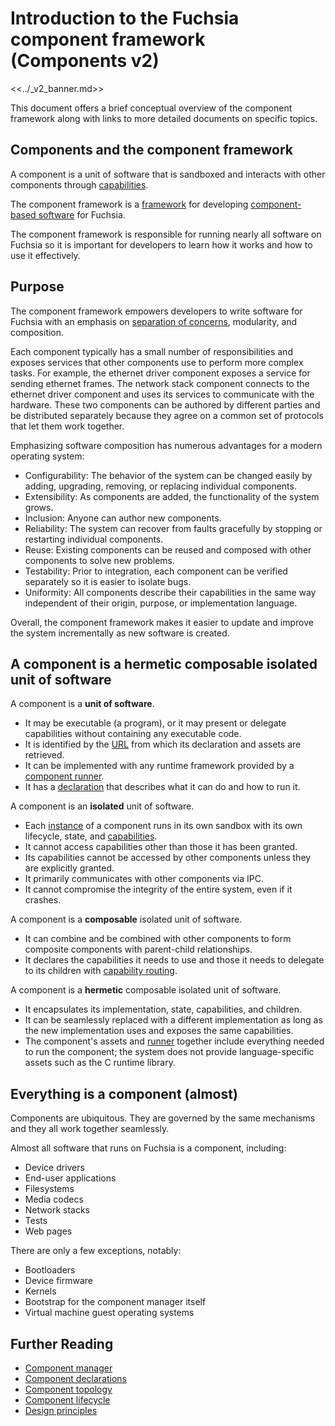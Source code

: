 # Introduction to the Fuchsia component framework (Components v2)

<<../_v2_banner.md>>

This document offers a brief conceptual overview of the component framework
along with links to more detailed documents on specific topics.

## Components and the component framework

A component is a unit of software that is sandboxed and interacts with other
components through [capabilities][glossary-capability].

The component framework is a [framework][wiki-software-framework] for developing
[component-based software][wiki-component-based-software] for Fuchsia.

The component framework is responsible for running nearly all software on
Fuchsia so it is important for developers to learn how it works and how to use
it effectively.

## Purpose

The component framework empowers developers to write software for Fuchsia with
an emphasis on [separation of concerns][wiki-separation-of-concerns],
modularity, and composition.

Each component typically has a small number of responsibilities and exposes
services that other components use to perform more complex tasks. For example,
the ethernet driver component exposes a service for sending ethernet frames. The
network stack component connects to the ethernet driver component and uses its
services to communicate with the hardware. These two components can be authored
by different parties and be distributed separately because they agree on a
common set of protocols that let them work together.

Emphasizing software composition has numerous advantages for a modern operating
system:

-   Configurability: The behavior of the system can be changed easily by adding,
    upgrading, removing, or replacing individual components.
-   Extensibility: As components are added, the functionality of the system
    grows.
-   Inclusion: Anyone can author new components.
-   Reliability: The system can recover from faults gracefully by stopping or
    restarting individual components.
-   Reuse: Existing components can be reused and composed with other components
    to solve new problems.
-   Testability: Prior to integration, each component can be verified separately
    so it is easier to isolate bugs.
-   Uniformity: All components describe their capabilities in the same way
    independent of their origin, purpose, or implementation language.

Overall, the component framework makes it easier to update and improve the
system incrementally as new software is created.

## A component is a hermetic composable isolated unit of software

A component is a **unit of software**.

-   It may be executable (a program), or it may present or
    delegate capabilities without containing any executable code.
-   It is identified by the [URL][doc-component-urls] from which its declaration
    and assets are retrieved.
-   It can be implemented with any runtime framework provided by a
    [component runner][doc-runners].
-   It has a [declaration][doc-declarations] that describes what it can do and
    how to run it.

A component is an **isolated** unit of software.

-   Each [instance][doc-instances] of a component runs in its own sandbox with
    its own lifecycle, state, and [capabilities][glossary-capability].
-   It cannot access capabilities other than those it has been granted.
-   Its capabilities cannot be accessed by other components unless they are
    explicitly granted.
-   It primarily communicates with other components via IPC.
-   It cannot compromise the integrity of the entire system, even if it crashes.

A component is a **composable** isolated unit of software.

-   It can combine and be combined with other components to form composite
    components with parent-child relationships.
-   It declares the capabilities it needs to use and those it needs to delegate
    to its children with [capability routing](#capability-routing).

A component is a **hermetic** composable isolated unit of software.

-   It encapsulates its implementation, state, capabilities, and children.
-   It can be seamlessly replaced with a different implementation as long as the
    new implementation uses and exposes the same capabilities.
-   The component's assets and [runner][doc-runners] together include everything
    needed to run the component; the system does not provide language-specific
    assets such as the C runtime library.

## Everything is a component (almost)

Components are ubiquitous. They are governed by the same mechanisms and they all
work together seamlessly.

Almost all software that runs on Fuchsia is a component, including:

-   Device drivers
-   End-user applications
-   Filesystems
-   Media codecs
-   Network stacks
-   Tests
-   Web pages

There are only a few exceptions, notably:

-   Bootloaders
-   Device firmware
-   Kernels
-   Bootstrap for the component manager itself
-   Virtual machine guest operating systems

## Further Reading

-   [Component manager][doc-component-manager]
-   [Component declarations][doc-declarations]
-   [Component topology][doc-topology]
-   [Component lifecycle][doc-lifecycle]
-   [Design principles][doc-design-principles]

[doc-component-manager]: /docs/concepts/components/v2/component_manager.md
[doc-declarations]: /docs/concepts/components/v2/declarations.md
[doc-design-principles]: /docs/concepts/components/v2/design_principles.md
[doc-instances]: /docs/concepts/components/v2/topology.md#component-instances
[doc-lifecycle]: /docs/concepts/components/v2/lifecycle.md
[doc-runners]: /docs/concepts/components/v2/capabilities/runners.md
[doc-topology]: /docs/concepts/components/v2/topology.md
[doc-component-urls]: /docs/concepts/components/component_urls.md
[glossary-capability]: /docs/glossary.md#capability
[glossary-components-v1]: /docs/glossary.md#components-v1
[glossary-components-v2]: /docs/glossary.md#components-v2
[wiki-component-based-software]: https://en.wikipedia.org/wiki/Component-based_software_engineering
[wiki-separation-of-concerns]: https://en.wikipedia.org/wiki/Separation_of_concerns
[wiki-software-framework]: https://en.wikipedia.org/wiki/Software_framework
